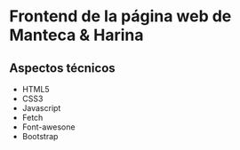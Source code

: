 # **Frontend de la página web de Manteca & Harina**

## Aspectos técnicos
- HTML5
- CSS3
- Javascript
- Fetch
- Font-awesone
- Bootstrap
